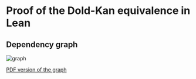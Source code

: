 # Proof of the Dold-Kan equivalence in Lean

## Dependency graph

![graph](http://jriou.org/tmp/lean/dold-kan/graph.svg)

[PDF version of the graph](http://jriou.org/tmp/lean/dold-kan/graph.pdf)

